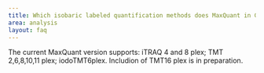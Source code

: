 ```yaml
---
title: Which isobaric labeled quantification methods does MaxQuant in Galaxy support?
area: analysis
layout: faq
---
```


The current MaxQuant version supports: iTRAQ 4 and 8 plex; TMT 2,6,8,10,11 plex; iodoTMT6plex. Includion of TMT16 plex is in preparation. 
